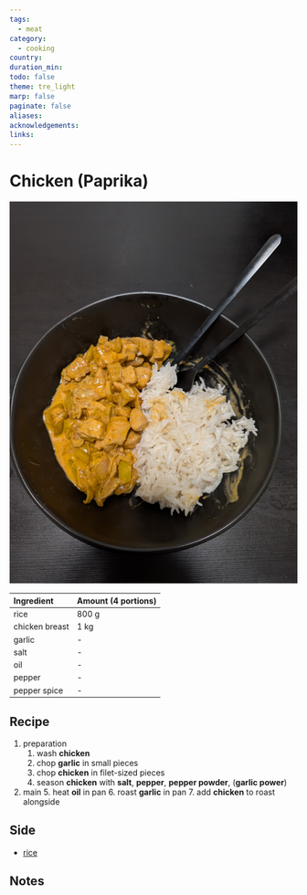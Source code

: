 ```yaml
---
tags:
  - meat
category:
  - cooking
country: 
duration_min: 
todo: false
theme: tre_light
marp: false
paginate: false
aliases: 
acknowledgements: 
links:
---
```



# Chicken (Paprika)
![300](../gfx/PXL_20250401_084821659.jpg)


|Ingredient|Amount (4 portions)|
| :- | :- |
|rice|800 g|
|chicken breast|1 kg|
|garlic|-|
|salt|-|
|oil|-|
|pepper|-|
|pepper spice|-|

## Recipe

1. preparation
    1. wash **chicken**
    2. chop **garlic** in small pieces
    3. chop **chicken** in filet-sized pieces
    4. season **chicken** with **salt**, **pepper**, **pepper powder**, (**garlic power**)
2. main
    5. heat **oil** in pan
    6. roast **garlic** in pan
    7. add **chicken** to roast alongside

## Side
* [rice](./Rice.md)

## Notes

